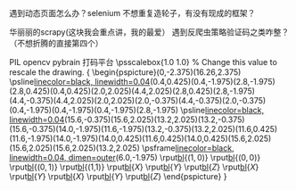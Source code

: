 遇到动态页面怎么办？selenium
不想重复造轮子，有没有现成的框架？

华丽丽的scrapy(这块我会重点讲，我的最爱）
遇到反爬虫策略验证码之类咋整？（不想折腾的直接第四个）

PIL
opencv
pybrain
打码平台
\psscalebox{1.0 1.0} % Change this value to rescale the drawing.
{
\begin{pspicture}(0,-2.375)(16.26,2.375)
\psline[linecolor=black, linewidth=0.04](2.0,2.025)(0.4,0.425)(0.4,-1.975)(2.8,-1.975)(2.8,0.425)(0.4,0.425)(2.0,2.025)(4.4,2.025)(2.8,0.425)(2.8,-1.975)(4.4,-0.375)(4.4,2.025)(2.0,2.025)(2.0,-0.375)(4.4,-0.375)(2.0,-0.375)(0.4,-1.975)(0.4,-1.975)(0.4,-1.975)(2.8,-1.975)
\psline[linecolor=black, linewidth=0.04](14.0,-1.975)(15.6,-0.375)(15.6,2.025)(13.2,2.025)(13.2,-0.375)(15.6,-0.375)(14.0,-1.975)(11.6,-1.975)(13.2,-0.375)(13.2,2.025)(11.6,0.425)(11.6,-1.975)(14.0,-1.975)(14.0,0.425)(11.6,0.425)(14.0,0.425)(15.6,2.025)(15.6,2.025)(15.6,2.025)(13.2,2.025)
\psframe[linecolor=black, linewidth=0.04, dimen=outer](10.0,2.025)(6.0,-1.975)
\rput[bl](5.6,-2.375){$(1,0)$}
\rput[bl](5.6,2.025){$(0,0)$}
\rput[bl](10.0,2.025){$(0,1)$}
\rput[bl](10.0,-2.375){(1,1)}
\rput[bl](0.0,-2.375){$X$}
\rput[bl](4.8,-0.375){$Y$}
\rput[bl](1.6,2.025){$Z$}
\rput[bl](5.6,-1.575){$X$}
\rput[bl](9.2,2.025){$Y$}
\rput[bl](11.2,-2.375){$X$}
\rput[bl](16.0,-0.375){$Y$}
\rput[bl](12.8,2.025){$Z$}
\end{pspicture}
}
